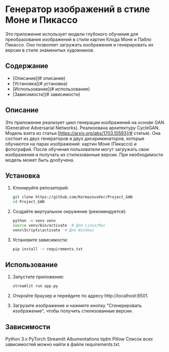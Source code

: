 # Генератор изображений в стиле Моне и Пикассо

Это приложение использует модели глубокого обучения для преобразования изображений в стили картин Клода Моне и
Пабло Пикассо.
Оно позволяет загружать изображения и генерировать их версии в стиле знаменитых художников.

## Содержание

- [Описание](# описание)
- [Установка](# установка)
- [Использование](# использование)
- [Зависимости](# зависимости)


## Описание

Это приложение реализует цикл генерации изображений на основе GAN (Generative Adversarial Networks).
Реализована архитектуру CycleGAN. Модель взята из статьи [https://arxiv.org/abs/1703.10593](# статья).
Она состоит из двух генераторов и двух дискриминаторов, которые обучаются на парах изображений:
картин Моне (Пикассо) и фотографий. После обучения пользователи могут загружать свои изображения и получать
их стилизованные версии. При необходимости модель может быть дообучена.

## Установка

1. Клонируйте репозиторий:

   ```bash
   git clone https://github.com/KormazovaVer/Project_GAN
   cd Project_GAN
   
2. Создайте виртуальное окружение (рекомендуется):

   ```bash
   python -m venv venv
   source venv/bin/activate  # Для Linux/Mac
   venv\Scripts\activate  # Для Windows
   
3. Установите зависимости:

   ```bash
   pip install -r requirements.txt
   
## Использование

1. Запустите приложение:

   ```bash
   streamlit run app.py
   
2. Откройте браузер и перейдите по адресу http://localhost:8501.

3. Загрузите изображение и нажмите кнопку "Сгенерировать изображение", чтобы получить стилизованные версии.

## Зависимости
Python 3.x
PyTorch
Streamlit
Albumentations
tqdm
Pillow
Список всех зависимостей можно найти в файле requirements.txt.